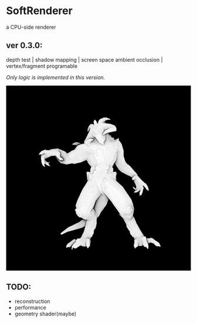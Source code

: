# SoftRenderer
a CPU-side renderer
## ver 0.3.0: 
depth test | shadow mapping | screen space ambient occlusion | vertex/fragment programable

_Only logic is implemented in this version._

![ssao](https://github.com/hana-alice/SoftRenderer/blob/main/samples/ssao.png)

## TODO:
- reconstruction
- performance
- geometry shader(maybe)
